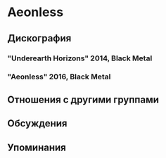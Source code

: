 # Aeonless



## Дискография

### "Underearth Horizons" 2014, Black Metal



### "Aeonless" 2016, Black Metal




## Отношения с другими группами


## Обсуждения


## Упоминания

